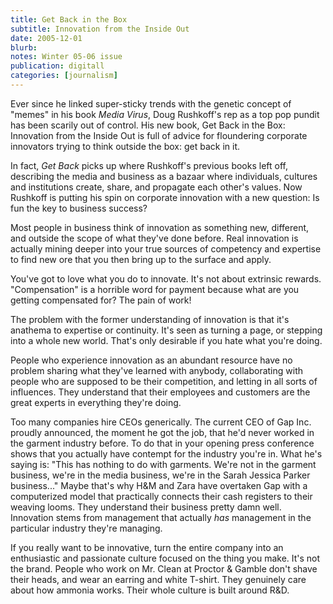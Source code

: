 ```yaml
---
title: Get Back in the Box
subtitle: Innovation from the Inside Out
date: 2005-12-01
blurb: 
notes: Winter 05-06 issue
publication: digitall
categories: [journalism]
---
```


Ever since he linked super-sticky trends with the genetic concept of "memes" in his book _Media Virus_, Doug Rushkoff's rep as a top pop pundit has been scarily out of control. His new book, Get Back in the Box: Innovation from the Inside Out is full of advice for floundering corporate innovators trying to think outside the box: get back in it.

In fact, _Get Back_ picks up where Rushkoff's previous books left off, describing the media and business as a bazaar where individuals, cultures and institutions create, share, and propagate each other's values. Now Rushkoff is putting his spin on corporate innovation with a new question: Is fun the key to business success?

Most people in business think of innovation as something new, different, and outside the scope of what they've done before. Real innovation is actually mining deeper into your true sources of competency and expertise to find new ore that you then bring up to the surface and apply.

You've got to love what you do to innovate. It's not about extrinsic rewards. "Compensation" is a horrible word for payment because what are you getting compensated for? The pain of work!

The problem with the former understanding of innovation is that it's anathema to expertise or continuity. It's seen as turning a page, or stepping into a whole new world. That's only desirable if you hate what you're doing.

People who experience innovation as an abundant resource have no problem sharing what they've learned with anybody, collaborating with people who are supposed to be their competition, and letting in all sorts of influences. They understand that their employees and customers are the great experts in everything they're doing.

Too many companies hire CEOs generically. The current CEO of Gap Inc. proudly announced, the moment he got the job, that he'd never worked in the garment industry before. To do that in your opening press conference shows that you actually have contempt for the industry you're in. What he's saying is: "This has nothing to do with garments. We're not in the garment business, we're in the media business, we're in the Sarah Jessica Parker business..." Maybe that's why H&M and Zara have overtaken Gap with a computerized model that practically connects their cash registers to their weaving looms. They understand their business pretty damn well. Innovation stems from management that actually _has_ management in the particular industry they're managing.

If you really want to be innovative, turn the entire company into an enthusiastic and passionate culture focused on the thing you make. It's not the brand. People who work on Mr. Clean at Proctor & Gamble don't shave their heads, and wear an earring and white T-shirt. They genuinely care about how ammonia works. Their whole culture is built around R&D.
